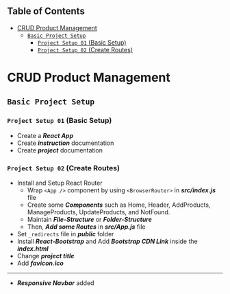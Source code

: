 Table of Contents
---

- [CRUD Product Management](#crud-product-management)
  - [`Basic Project Setup`](#basic-project-setup)
    - [`Project Setup 01` (Basic Setup)](#project-setup-01-basic-setup)
    - [`Project Setup 02` (Create Routes)](#project-setup-02-create-routes)

# CRUD Product Management

## `Basic Project Setup`

### `Project Setup 01` (Basic Setup)

- Create a ___React App___
- Create ___instruction___ documentation
- Create ___project___ documentation

### `Project Setup 02` (Create Routes)

- Install and Setup React Router
  - Wrap `<App />` component by using `<BrowserRouter>` in ___src/index.js___ file
  - Create some ___Components___ such as Home, Header, AddProducts, ManageProducts, UpdateProducts, and NotFound.
  - Maintain ___File-Structure___ or ___Folder-Structure___
  - Then, ___Add some Routes___ in ___src/App.js___ file
- Set `_redirects` file in ___public___ folder
- Install ___React-Bootstrap___ and Add ___Bootstrap CDN Link___ inside the ___index.html___
- Change ___project title___
- Add ___favicon.ico___

---

- ___Responsive Navbar___ added

